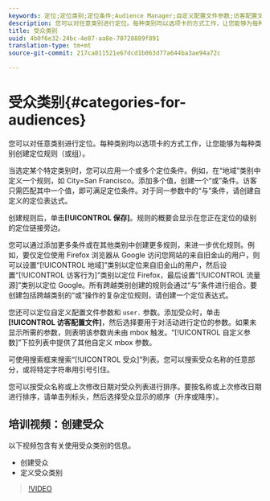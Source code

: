 ```yaml
---
keywords: 定位;定位类别;定位条件;Audience Manager;自定义配置文件参数;访客配置文件;自定义用户参数;定位规则
description: 您可以对任意类别进行定位。每种类别均以选项卡的方式工作，让您能够为每种类别创建定位规则（或组）。
title: 受众类别
uuid: 4b0f6e32-24bc-4e87-aa8e-70728889f891
translation-type: tm+mt
source-git-commit: 217ca811521e67dcd1b063d77a644ba3ae94a72c

---
```



# 受众类别{#categories-for-audiences}

您可以对任意类别进行定位。每种类别均以选项卡的方式工作，让您能够为每种类别创建定位规则（或组）。

当选定某个特定类别时，您可以应用一个或多个定位条件。例如，在“地域”类别中定义一个规则，如 City=San Francisco。添加多个值，创建一个“或”条件。访客只需匹配其中一个值，即可满足定位条件。对于同一参数中的“与”条件，请创建自定义的定位表达式。

创建规则后，单击&#x200B;**[!UICONTROL 保存]**。规则的概要会显示在您正在定位的级别的定位链接旁边。

您可以通过添加更多条件或在其他类别中创建更多规则，来进一步优化规则。例如，要仅定位使用 Firefox 浏览器从 Google 访问您网站的来自旧金山的用户，则可以设置“[!UICONTROL 地域]”类别以定位来自旧金山的用户，然后设置“[!UICONTROL 访客行为]”类别以定位 Firefox，最后设置“[!UICONTROL 流量源]”类别以定位 Google。所有跨越类别创建的规则会通过“与”条件进行组合。要创建包括跨越类别的“或”操作的复杂定位规则，请创建一个定位表达式。

您还可以定位自定义配置文件参数和 `user.` 参数。添加受众时，单击&#x200B;**[!UICONTROL 访客配置文件]**，然后选择要用于对活动进行定位的参数。如果未显示所需的参数，则表明该参数尚未由 mbox 触发。“[!UICONTROL 自定义参数]”下拉列表中提供了其他自定义 mbox 参数。

可使用搜索框来搜索“[!UICONTROL 受众]”列表。您可以搜索受众名称的任意部分，或将特定字符串用引号引住。

您可以按受众名称或上次修改日期对受众列表进行排序。要按名称或上次修改日期进行排序，请单击列标头，然后选择受众显示的顺序（升序或降序）。

## 培训视频：创建受众

以下视频包含有关使用受众类别的信息。

* 创建受众
* 定义受众类别

>[!VIDEO](https://video.tv.adobe.com/v/17392?captions=chi_hans)